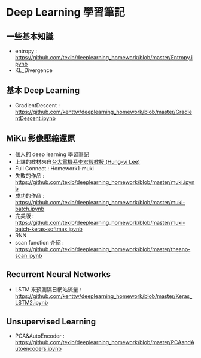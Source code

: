 # Deep Learning 學習筆記

## 一些基本知識
* entropy : https://github.com/texib/deeplearning_homework/blob/master/Entropy.ipynb
* KL_Divergence

## 基本 Deep Learning
* GradientDescent : https://github.com/kenttw/deeplearning_homework/blob/master/GradientDescent.ipynb

## MiKu 影像壓縮還原
* 個人的 deep learning 學習筆記
* 上課的教材來自<a href='http://speech.ee.ntu.edu.tw/~tlkagk/courses_MLSD15_2.html'>台大電機系李宏毅教授 (Hung-yi Lee)</a>
* Full Connect : Homework1-muki
 * 失敗的作品 : https://github.com/texib/deeplearning_homework/blob/master/muki.ipynb 
 * 成功的作品 : https://github.com/texib/deeplearning_homework/blob/master/muki-batch.ipynb
 * 完美版 : https://github.com/texib/deeplearning_homework/blob/master/muki-batch-keras-softmax.ipynb
* RNN
 * scan function 介紹 : https://github.com/texib/deeplearning_homework/blob/master/theano-scan.ipynb

## Recurrent Neural Networks
* LSTM 來預測隔日網站流量 : https://github.com/kenttw/deeplearning_homework/blob/master/Keras_LSTM2.ipynb

## Unsupervised Learning
* PCA&AutoEncoder : https://github.com/texib/deeplearning_homework/blob/master/PCAandAutoencoders.ipynb
